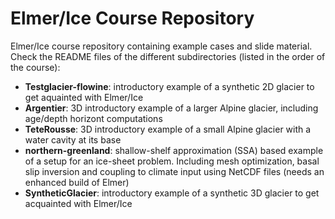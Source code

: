 # Elmer/Ice Course Repository
Elmer/Ice course repository containing example cases and slide material. Check the README files of the different subdirectories (listed in the order of the course):
* **Testglacier-flowine**: introductory example of a synthetic 2D glacier to get aquainted with Elmer/Ice
* **Argentier**: 3D introductory example of a larger Alpine glacier, including age/depth horizont computations
* **TeteRousse**: 3D introductory example of a small Alpine glacier with a water cavity at its base
* **northern-greenland**: shallow-shelf approximation (SSA) based example of a setup for an ice-sheet problem. Including mesh optimization, basal slip inversion and coupling to climate input using NetCDF files (needs an enhanced build of Elmer)
* **SyntheticGlacier**: introductory example of a synthetic 3D glacier to get acquainted with Elmer/Ice
